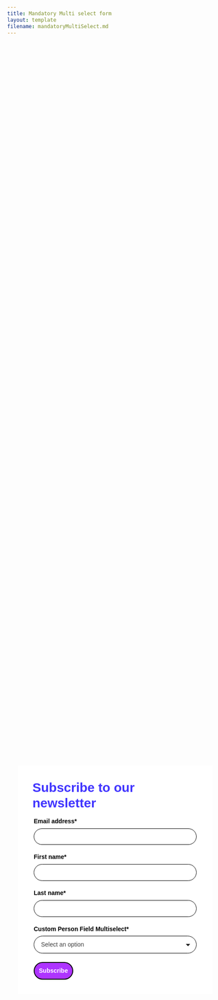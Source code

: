 ```yaml
---
title: Mandatory Multi select form
layout: template
filename: mandatoryMultiSelect.md
--- 
```


<!-- Robs cookie deleter capture code -->
<script>

<!-- Disabled for testing -->
var runDeleteCookie = false;	
	
if(runDeleteCookie){	
	
let COOKIESTODELETE = ["ap3c", "ap3converted", "ap3dm", "ap3sess"];
	
let delete_cookie = function(name) {
    document.cookie = name +'=; Path=/; Expires=Thu, 01 Jan 1970 00:00:01 GMT;';
	console.log("Deleted ", name, "cookie");
};

COOKIESTODELETE.forEach((name) => delete_cookie(name));
	
	runDeleteCookie = false;
	}
	
</script>



<!-- Autopilot robert capture code -->
<script>
	window.ap3c = window.ap3c || {};
	var ap3c = window.ap3c;
	ap3c.cmd = ap3c.cmd || [];
	ap3c.cmd.push(function() {
		ap3c.init('YdOVzkqoVlq0G5Pscm9iZXJ0', 'https://capture-api-master.stgautopilotapp.com/');
		ap3c.track({v: 0});
	});
	var s, t; s = document.createElement('script'); s.type = 'text/javascript'; s.src = "https://static.ap3stg.com/capture/master/capture.js";
	t = document.getElementsByTagName('script')[0]; t.parentNode.insertBefore(s, t);
</script>

<div id="61f1d3d2965959bfec81eab2" style="width: 100%; height: 100%;"><div id="61f1d3d2965959bfec81eab2-form" class="61f1d3d2965959bfec81eab2-template" style="position: relative; display: flex; height: 100%; align-items: center; justify-content: center;"><style> .ap3w-embeddable-form-61f1d3d2965959bfec81eab2 { box-sizing: content-box; width: 100%; font-size: 16px; max-width: 450px; max-height: 100%; overflow: auto; background-color: #ffffff; border: 2px solid transparent; box-shadow: 0 0 10px 3px rgba(0, 0, 0, 0); } .ap3w-embeddable-form-61f1d3d2965959bfec81eab2-contained { max-width: 300px; } .ap3w-embeddable-form-61f1d3d2965959bfec81eab2:before { content: ' '; display: block; position: absolute; pointer-events: none; left: 0; top: 0; width: 100%; height: 100%; opacity: 80%; background-image: url(); background-position: center center; background-size: cover; background-repeat: no-repeat; } .ap3w-embeddable-form-content { margin: auto; padding: 32px; } .ap3w-embeddable-form-61f1d3d2965959bfec81eab2-top { top: 0; } .ap3w-embeddable-form-61f1d3d2965959bfec81eab2-bottom { bottom: 0; } .ap3w-embeddable-form-61f1d3d2965959bfec81eab2-rounded { border-radius: 12px; } .ap3w-embeddable-form-61f1d3d2965959bfec81eab2 .ap3w-text { margin-bottom: 16px; } .ap3w-embeddable-form-61f1d3d2965959bfec81eab2 .ap3w-text * { padding-bottom: 5px; } .ap3w-embeddable-form-61f1d3d2965959bfec81eab2 .ap3w-video { margin-bottom: 28px; } .ap3w-embeddable-form-61f1d3d2965959bfec81eab2 .ap3w-video.ap3w-video--fill {margin: 0 -32px; margin-bottom: 28px;} .ap3w-embeddable-form-61f1d3d2965959bfec81eab2 .ap3w-video.ap3w-video--fill.ap3w-video--first { margin: -32px; margin-bottom: 28px;} .ap3w-embeddable-form-61f1d3d2965959bfec81eab2 .ap3w-video.ap3w-video--fill.ap3w-video--last { margin: -32px; margin-top: 20px;} .ap3w-embeddable-form-61f1d3d2965959bfec81eab2 .ap3w-image { margin-bottom: 28px; } .ap3w-embeddable-form-61f1d3d2965959bfec81eab2 .ap3w-image.ap3w-image--fill {margin: 0 -32px; margin-bottom: 28px;} .ap3w-embeddable-form-61f1d3d2965959bfec81eab2 .ap3w-image.ap3w-image--fill.ap3w-image--first { margin: -32px; margin-bottom: 28px;} .ap3w-embeddable-form-61f1d3d2965959bfec81eab2 .ap3w-image.ap3w-image--fill.ap3w-image--last { margin: -32px; margin-top: 20px;} .ap3w-embeddable-form-61f1d3d2965959bfec81eab2 .ap3w-reaction { margin-bottom: 16px; } .ap3w-embeddable-form-61f1d3d2965959bfec81eab2 .ap3w-form { margin-bottom: 16px; } .ap3w-embeddable-form-61f1d3d2965959bfec81eab2 .ap3w-form .ap3w-input input[type=text], .ap3w-embeddable-form-61f1d3d2965959bfec81eab2 .ap3w-form .ap3w-input input[type=email] { margin-bottom: 12px; } .ap3w-embeddable-form-tcpa-wrapper { text-align: center; margin-top: 12px; } .ap3w-embeddable-form-tcpa__text { color: #3f3e3e; margin: 0; font-size: 11px; line-height: 14px; } .ap3-form-br { flex-basis: 100%; height: 0; } </style><div id="selected-_cuqgslfae" class=" ap3w-embeddable-form-61f1d3d2965959bfec81eab2 ap3w-embeddable-form-61f1d3d2965959bfec81eab2-full ap3w-embeddable-form-61f1d3d2965959bfec81eab2-solid " data-select="true"><form id="ap3w-embeddable-form-61f1d3d2965959bfec81eab2" class="ap3w-embeddable-form-content" style="display:flex;flex-wrap:wrap;justify-content:space-between"><div class="ap3-form-br"></div><style> .ap3w-text-61f1d3d2965959bfec81eab2 { position: relative; margin: 0; margin-bottom: 16px; } .ap3w-text-61f1d3d2965959bfec81eab2.ap3w-text--last { margin-bottom: 0!important; } .ap3w-text-61f1d3d2965959bfec81eab2 * { margin: 0; padding-bottom: 8px; } .ap3w-text-61f1d3d2965959bfec81eab2 *:last-child { padding-bottom: 0!important; } .ap3w-text-61f1d3d2965959bfec81eab2 a { color: #3f3e3e; text-decoration: underline; } .ap3w-text-61f1d3d2965959bfec81eab2 h1, .ap3w-text-61f1d3d2965959bfec81eab2 h2, .ap3w-text-61f1d3d2965959bfec81eab2 h3, .ap3w-text-61f1d3d2965959bfec81eab2 h4, .ap3w-text-61f1d3d2965959bfec81eab2 h5, .ap3w-text-61f1d3d2965959bfec81eab2 h6, .ap3w-text-61f1d3d2965959bfec81eab2 p, .ap3w-text-61f1d3d2965959bfec81eab2 div> ul { text-transform: unset; text-decoration: unset; text-indent: unset; } .ap3w-text-61f1d3d2965959bfec81eab2 h1 { font-family: Helvetica, sans-serif; font-size: 30px; line-height: 1.2; color: #4034FF; font-weight: 700; font-style: normal; } .ap3w-text-61f1d3d2965959bfec81eab2 h2 { font-family: Helvetica, sans-serif; font-size: 20px; line-height: 1.2; color: #4034FF; font-weight: 700; font-style: normal; } .ap3w-text-61f1d3d2965959bfec81eab2 h3 { font-family: Helvetica, sans-serif; font-size: 17px; line-height: 1.2; color: #4034FF; font-weight: 400; font-style: normal; } .ap3w-text-61f1d3d2965959bfec81eab2 h4 { font-family: Helvetica, sans-serif; font-size: 14px; line-height: 1.2; color: #4034FF; font-weight: 400; font-style: normal; } .ap3w-text-61f1d3d2965959bfec81eab2 h5 { font-family: Helvetica, sans-serif; font-size: 12px; line-height: 1.2; color: #4034FF; font-weight: 400; font-style: normal; } .ap3w-text-61f1d3d2965959bfec81eab2 h6 { font-family: Helvetica, sans-serif; font-size: 12px; line-height: 1.2; color: #4034FF; font-weight: 400; font-style: normal; } .ap3w-text-61f1d3d2965959bfec81eab2 p { font-family: Helvetica, sans-serif; font-size: 14px; line-height: 1.2; color: #3f3e3e; font-weight: 400; font-style: normal; } .ap3w-text-61f1d3d2965959bfec81eab2 p[data-size="large"] { font-family: Helvetica, sans-serif; font-size: 17px; line-height: 1.2; color: #3f3e3e; font-weight: 400; font-style: normal; } .ap3w-text-61f1d3d2965959bfec81eab2 p[data-size="small"] { font-family: Helvetica, sans-serif; font-size: 12px; line-height: 1.2; color: #3f3e3e; font-weight: 400; font-style: normal; } .ap3w-text-61f1d3d2965959bfec81eab2 div > ul { font-family: Helvetica, sans-serif; font-size: 14px; line-height: 1.2; color: #3f3e3e; font-weight: 400; font-style: normal; } </style><div id="selected-_nla202tkv" class="ap3w-text ap3w-text-61f1d3d2965959bfec81eab2 ap3w-text--first "><div data-select="true"><h1>Subscribe to our newsletter</h1></div></div><div class="ap3-form-br"></div><style> .ap3w-form-input-61f1d3d2965959bfec81eab2 { margin-bottom: 20px; } .ap3w-form-input-61f1d3d2965959bfec81eab2 input, .ap3w-form-input-61f1d3d2965959bfec81eab2 textarea { margin-top: 8px; box-sizing: border-box; width: 100%; background-color: #FFFFFF; border: 1px solid #000000; color: #000000; outline: none; font-family: Helvetica, sans-serif; font-weight: 400; font-style: normal; font-size: 14px; line-height: 1.2; padding: 10px 16px; resize: none; border-radius: 24px; } .ap3w-form-input-61f1d3d2965959bfec81eab2 input[type="datetime-local"], .ap3w-form-input-61f1d3d2965959bfec81eab2 input[type="date"] { padding: 8px 16px; } .ap3w-form-input-61f1d3d2965959bfec81eab2 .ap3w-form-input-label { font-weight: bold; color: #000000; font-family: Helvetica, sans-serif; font-size: 14px; line-height: 1.2; } </style><div id="selected-_gu3yh5ws6" class="ap3w-form-input ap3w-form-input-61f1d3d2965959bfec81eab2" data-select="true" data-field-id="str::email" data-merge-strategy="override" style="margin-right:3px;margin-left:3px;width:100%"><label for="ap3w-form-input-email-61f1d3d2965959bfec81eab2" class="ap3w-form-input-label">Email address*</label><input type="email" id="ap3w-form-input-email-61f1d3d2965959bfec81eab2" step="1" name="email" required=""></div><div class="ap3-form-br"></div><style> .ap3w-form-input-61f1d3d2965959bfec81eab2 { margin-bottom: 20px; } .ap3w-form-input-61f1d3d2965959bfec81eab2 input, .ap3w-form-input-61f1d3d2965959bfec81eab2 textarea { margin-top: 8px; box-sizing: border-box; width: 100%; background-color: #FFFFFF; border: 1px solid #000000; color: #000000; outline: none; font-family: Helvetica, sans-serif; font-weight: 400; font-style: normal; font-size: 14px; line-height: 1.2; padding: 10px 16px; resize: none; border-radius: 24px; } .ap3w-form-input-61f1d3d2965959bfec81eab2 input[type="datetime-local"], .ap3w-form-input-61f1d3d2965959bfec81eab2 input[type="date"] { padding: 8px 16px; } .ap3w-form-input-61f1d3d2965959bfec81eab2 .ap3w-form-input-label { font-weight: bold; color: #000000; font-family: Helvetica, sans-serif; font-size: 14px; line-height: 1.2; } </style><div id="selected-_r1r5rz6lv" class="ap3w-form-input ap3w-form-input-61f1d3d2965959bfec81eab2" data-select="true" data-field-id="str::first" data-merge-strategy="override" style="margin-right:3px;margin-left:3px;width:100%"><label for="ap3w-form-input-text-61f1d3d2965959bfec81eab2" class="ap3w-form-input-label">First name*</label><input type="text" id="ap3w-form-input-text-61f1d3d2965959bfec81eab2" step="1" name="first_name" required=""></div><div class="ap3-form-br"></div><style> .ap3w-form-input-61f1d3d2965959bfec81eab2 { margin-bottom: 20px; } .ap3w-form-input-61f1d3d2965959bfec81eab2 input, .ap3w-form-input-61f1d3d2965959bfec81eab2 textarea { margin-top: 8px; box-sizing: border-box; width: 100%; background-color: #FFFFFF; border: 1px solid #000000; color: #000000; outline: none; font-family: Helvetica, sans-serif; font-weight: 400; font-style: normal; font-size: 14px; line-height: 1.2; padding: 10px 16px; resize: none; border-radius: 24px; } .ap3w-form-input-61f1d3d2965959bfec81eab2 input[type="datetime-local"], .ap3w-form-input-61f1d3d2965959bfec81eab2 input[type="date"] { padding: 8px 16px; } .ap3w-form-input-61f1d3d2965959bfec81eab2 .ap3w-form-input-label { font-weight: bold; color: #000000; font-family: Helvetica, sans-serif; font-size: 14px; line-height: 1.2; } </style><div id="selected-_nxt4cqmvk" class="ap3w-form-input ap3w-form-input-61f1d3d2965959bfec81eab2" data-select="true" data-field-id="str::last" data-merge-strategy="override" style="margin-right:3px;margin-left:3px;width:100%"><label for="ap3w-form-input-text-61f1d3d2965959bfec81eab2" class="ap3w-form-input-label">Last name*</label><input type="text" id="ap3w-form-input-text-61f1d3d2965959bfec81eab2" step="1" name="last_name" required=""></div><div class="ap3-form-br"></div><style> .ap3w-input-select-61f1d3d2965959bfec81eab2 { position: relative; margin-bottom: 20px; } .ap3w-input-select-61f1d3d2965959bfec81eab2 .ap3w-form-input-select-button { box-sizing: border-box; width: 100%; cursor: pointer; margin-top: 8px; min-width: 100px; background-color: #FFFFFF; border: 1px solid #000000; color: #000000; outline: none; font-family: Helvetica, sans-serif; font-weight: 400; font-style: normal; font-size: 14px; line-height: 1.2; padding: 11px 16px; text-align: left; -webkit-appearance: none; appearance: none; -moz-appearance: none; background-image: url("data:image/svg+xml;utf8,<svg fill='black' height='24' viewBox='0 0 24 24' width='24' xmlns='http://www.w3.org/2000/svg'><path d='M7 10l5 5 5-5z'/><path d='M0 0h24v24H0z' fill='none'/></svg>"); background-repeat: no-repeat; background-position-x: 98%; background-position-y: 50%; border-radius: 24px; } .ap3w-input-select-61f1d3d2965959bfec81eab2 .ap3w-form-input-select-list { box-sizing: border-box; border: 1px solid #000000; border-radius: 4px; max-height: 300px; position: absolute; background: #FFFFFF; width: 100%; z-index: 2; overflow: auto; } .ap3w-input-select-61f1d3d2965959bfec81eab2 .ap3w-form-input-select-list-hide { display: none; } .ap3w-input-select-61f1d3d2965959bfec81eab2 .ap3w-form-input-select-option { cursor: pointer; padding: 5px 10px; font-family: Helvetica, sans-serif; font-weight: 400; font-style: normal; color: #000000; display: flex; align-items: center; } .ap3w-input-select-61f1d3d2965959bfec81eab2 .ap3w-form-input-select-button[value="Select an option"] { color: #404040; } .ap3w-input-select-61f1d3d2965959bfec81eab2 .ap3w-form-input-select-option:hover { background-color: #ffffff; } .ap3w-input-select-61f1d3d2965959bfec81eab2 .ap3w-form-input-select-option-selected { background-color: #ffffff; } .ap3w-input-select-61f1d3d2965959bfec81eab2 .ap3w-form-input-select-option input { cursor: pointer; } .ap3w-input-select-61f1d3d2965959bfec81eab2 .ap3w-form-input-select-option label { cursor: pointer; margin-left: 5px; } .ap3w-input-select-61f1d3d2965959bfec81eab2 .ap3w-form-select-label { font-weight: bold; color: #000000; font-family: Helvetica, sans-serif; font-size: 14px; line-height: 1.2; } </style><div class="ap3w-form-input ap3w-input-select-61f1d3d2965959bfec81eab2" data-field-id="sst:cm:custom-person-field-multiselect" data-merge-strategy="override" style="margin-right:3px;margin-left:3px;width:100%"><label class="ap3w-form-select-label" for="ap3w-form-input-multi_select-61f1d3d2965959bfec81eab2">Custom Person Field Multiselect*</label><button type="button" class="ap3w-form-input-select-button" id="ap3w-input-select-button-61f1d3d2965959bfec81eab2" value="Select an option" data-placeholder="Select an option" data-required="true">Select an option</button><div id="ap3w-input-select-list-61f1d3d2965959bfec81eab2" class="ap3w-form-input-select-list ap3w-form-input-select-list-61f1d3d2965959bfec81eab2 ap3w-form-input-select-list-hide" data-select-type="multi_select" data-list-id="5ad99b98-696e-4846-b60d-8de8e32ab853" data-required="true"><div class="ap3w-form-input-select-option ap3w-form-input-select-option-61f1d3d2965959bfec81eab2" data-value="Option 1"><input type="checkbox" id="ap3w-input-select-option-checkbox-Option 1"><label>Option 1</label></div><div class="ap3w-form-input-select-option ap3w-form-input-select-option-61f1d3d2965959bfec81eab2" data-value="Option 2"><input type="checkbox" id="ap3w-input-select-option-checkbox-Option 2"><label>Option 2</label></div><div class="ap3w-form-input-select-option ap3w-form-input-select-option-61f1d3d2965959bfec81eab2" data-value="Option 3"><input type="checkbox" id="ap3w-input-select-option-checkbox-Option 3"><label>Option 3</label></div><div class="ap3w-form-input-select-option ap3w-form-input-select-option-61f1d3d2965959bfec81eab2" data-value="Option 4"><input type="checkbox" id="ap3w-input-select-option-checkbox-Option 4"><label>Option 4</label></div></div></div><div class="ap3-form-br"></div><style> .ap3w-form-button-61f1d3d2965959bfec81eab2 button { cursor: pointer; padding: 10px; font-weight: bold; outline: none; margin-left: 3px; border: 2px solid #000000; color: #ffffff; background-color: #ae34ff; font-family: Helvetica, sans-serif; font-size: 14px; line-height: 1.2; border-radius: calc(3.125em / 2); flex: 1; } </style><div id="selected-_29dvuxtvn" class=" ap3w-form-button ap3w-form-button-61f1d3d2965959bfec81eab2 "><button id="ap3w-form-button-61f1d3d2965959bfec81eab2" type="submit" data-select="true" data-button-on-click="thank-you">Subscribe</button></div></form></div></div><div id="61f1d3d2965959bfec81eab2-thank-you" class="61f1d3d2965959bfec81eab2-template" style="position: relative; display: none; height: 100%; align-items: center; justify-content: center;"><style> .ap3w-embeddable-form-61f1d3d2965959bfec81eab2 { box-sizing: content-box; width: 100%; font-size: 16px; max-width: 450px; max-height: 100%; overflow: auto; background-color: #ffffff; border: 2px solid transparent; box-shadow: 0 0 10px 3px rgba(0, 0, 0, 0); } .ap3w-embeddable-form-61f1d3d2965959bfec81eab2-contained { max-width: 300px; } .ap3w-embeddable-form-61f1d3d2965959bfec81eab2:before { content: ' '; display: block; position: absolute; pointer-events: none; left: 0; top: 0; width: 100%; height: 100%; opacity: 80%; background-image: url(); background-position: center center; background-size: cover; background-repeat: no-repeat; } .ap3w-embeddable-form-content { margin: auto; padding: 32px; } .ap3w-embeddable-form-61f1d3d2965959bfec81eab2-top { top: 0; } .ap3w-embeddable-form-61f1d3d2965959bfec81eab2-bottom { bottom: 0; } .ap3w-embeddable-form-61f1d3d2965959bfec81eab2-rounded { border-radius: 12px; } .ap3w-embeddable-form-61f1d3d2965959bfec81eab2 .ap3w-text { margin-bottom: 16px; } .ap3w-embeddable-form-61f1d3d2965959bfec81eab2 .ap3w-text * { padding-bottom: 5px; } .ap3w-embeddable-form-61f1d3d2965959bfec81eab2 .ap3w-video { margin-bottom: 28px; } .ap3w-embeddable-form-61f1d3d2965959bfec81eab2 .ap3w-video.ap3w-video--fill {margin: 0 -32px; margin-bottom: 28px;} .ap3w-embeddable-form-61f1d3d2965959bfec81eab2 .ap3w-video.ap3w-video--fill.ap3w-video--first { margin: -32px; margin-bottom: 28px;} .ap3w-embeddable-form-61f1d3d2965959bfec81eab2 .ap3w-video.ap3w-video--fill.ap3w-video--last { margin: -32px; margin-top: 20px;} .ap3w-embeddable-form-61f1d3d2965959bfec81eab2 .ap3w-image { margin-bottom: 28px; } .ap3w-embeddable-form-61f1d3d2965959bfec81eab2 .ap3w-image.ap3w-image--fill {margin: 0 -32px; margin-bottom: 28px;} .ap3w-embeddable-form-61f1d3d2965959bfec81eab2 .ap3w-image.ap3w-image--fill.ap3w-image--first { margin: -32px; margin-bottom: 28px;} .ap3w-embeddable-form-61f1d3d2965959bfec81eab2 .ap3w-image.ap3w-image--fill.ap3w-image--last { margin: -32px; margin-top: 20px;} .ap3w-embeddable-form-61f1d3d2965959bfec81eab2 .ap3w-reaction { margin-bottom: 16px; } .ap3w-embeddable-form-61f1d3d2965959bfec81eab2 .ap3w-form { margin-bottom: 16px; } .ap3w-embeddable-form-61f1d3d2965959bfec81eab2 .ap3w-form .ap3w-input input[type=text], .ap3w-embeddable-form-61f1d3d2965959bfec81eab2 .ap3w-form .ap3w-input input[type=email] { margin-bottom: 12px; } .ap3w-embeddable-form-tcpa-wrapper { text-align: center; margin-top: 12px; } .ap3w-embeddable-form-tcpa__text { color: #3f3e3e; margin: 0; font-size: 11px; line-height: 14px; } .ap3-form-br { flex-basis: 100%; height: 0; } </style><div id="selected-_68hqgqdp6" class=" ap3w-embeddable-form-61f1d3d2965959bfec81eab2 ap3w-embeddable-form-61f1d3d2965959bfec81eab2-full ap3w-embeddable-form-61f1d3d2965959bfec81eab2-solid " data-select="true"><form id="ap3w-embeddable-form-61f1d3d2965959bfec81eab2" class="ap3w-embeddable-form-content" style="display:flex;flex-wrap:wrap;justify-content:space-between"><div class="ap3-form-br"></div><style> .ap3w-text-61f1d3d2965959bfec81eab2 { position: relative; margin: 0; margin-bottom: 16px; } .ap3w-text-61f1d3d2965959bfec81eab2.ap3w-text--last { margin-bottom: 0!important; } .ap3w-text-61f1d3d2965959bfec81eab2 * { margin: 0; padding-bottom: 8px; } .ap3w-text-61f1d3d2965959bfec81eab2 *:last-child { padding-bottom: 0!important; } .ap3w-text-61f1d3d2965959bfec81eab2 a { color: #3f3e3e; text-decoration: underline; } .ap3w-text-61f1d3d2965959bfec81eab2 h1, .ap3w-text-61f1d3d2965959bfec81eab2 h2, .ap3w-text-61f1d3d2965959bfec81eab2 h3, .ap3w-text-61f1d3d2965959bfec81eab2 h4, .ap3w-text-61f1d3d2965959bfec81eab2 h5, .ap3w-text-61f1d3d2965959bfec81eab2 h6, .ap3w-text-61f1d3d2965959bfec81eab2 p, .ap3w-text-61f1d3d2965959bfec81eab2 div> ul { text-transform: unset; text-decoration: unset; text-indent: unset; } .ap3w-text-61f1d3d2965959bfec81eab2 h1 { font-family: Helvetica, sans-serif; font-size: 30px; line-height: 1.2; color: #4034FF; font-weight: 700; font-style: normal; } .ap3w-text-61f1d3d2965959bfec81eab2 h2 { font-family: Helvetica, sans-serif; font-size: 20px; line-height: 1.2; color: #4034FF; font-weight: 700; font-style: normal; } .ap3w-text-61f1d3d2965959bfec81eab2 h3 { font-family: Helvetica, sans-serif; font-size: 17px; line-height: 1.2; color: #4034FF; font-weight: 400; font-style: normal; } .ap3w-text-61f1d3d2965959bfec81eab2 h4 { font-family: Helvetica, sans-serif; font-size: 14px; line-height: 1.2; color: #4034FF; font-weight: 400; font-style: normal; } .ap3w-text-61f1d3d2965959bfec81eab2 h5 { font-family: Helvetica, sans-serif; font-size: 12px; line-height: 1.2; color: #4034FF; font-weight: 400; font-style: normal; } .ap3w-text-61f1d3d2965959bfec81eab2 h6 { font-family: Helvetica, sans-serif; font-size: 12px; line-height: 1.2; color: #4034FF; font-weight: 400; font-style: normal; } .ap3w-text-61f1d3d2965959bfec81eab2 p { font-family: Helvetica, sans-serif; font-size: 14px; line-height: 1.2; color: #3f3e3e; font-weight: 400; font-style: normal; } .ap3w-text-61f1d3d2965959bfec81eab2 p[data-size="large"] { font-family: Helvetica, sans-serif; font-size: 17px; line-height: 1.2; color: #3f3e3e; font-weight: 400; font-style: normal; } .ap3w-text-61f1d3d2965959bfec81eab2 p[data-size="small"] { font-family: Helvetica, sans-serif; font-size: 12px; line-height: 1.2; color: #3f3e3e; font-weight: 400; font-style: normal; } .ap3w-text-61f1d3d2965959bfec81eab2 div > ul { font-family: Helvetica, sans-serif; font-size: 14px; line-height: 1.2; color: #3f3e3e; font-weight: 400; font-style: normal; } </style><div id="selected-_fak00x8h3" class="ap3w-text ap3w-text-61f1d3d2965959bfec81eab2 ap3w-text--first ap3w-text--last"><div data-select="true"><h2>Thank you!</h2></div></div></form></div></div></div>
